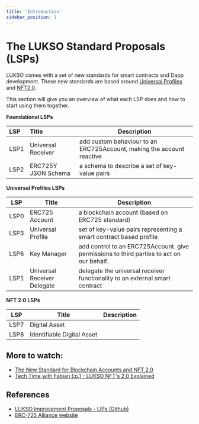 ```yaml
---
title: 'Introduction'
sidebar_position: 1
---
```


# The LUKSO Standard Proposals (LSPs)

LUKSO comes with a set of new standards for smart contracts and Dapp development. These new standards are based around [Universal Profiles](./universal-profile/introduction.md) and [NFT2.0](./nft-2.0/introduction.md).

This section will give you an overview of what each LSP does and how to start using them together.

**Foundational LSPs**

| LSP  | Title               | Description                                                           |
| :--- | :------------------ | --------------------------------------------------------------------- |
| LSP1 | Universal Receiver  | add custom behaviour to an ERC725Account, making the account reactive |
| LSP2 | ERC725Y JSON Schema | a schema to describe a set of key-value pairs                         |

**Universal Profiles LSPs**

| LSP  | Title                       | Description                                                                              |
| ---- | --------------------------- | ---------------------------------------------------------------------------------------- |
| LSP0 | ERC725 Account              | a blockchain account (based on ERC725 standard)                                          |
| LSP3 | Universal Profile           | set of key-value pairs representing a smart contract based profile                       |
| LSP6 | Key Manager                 | add control to an ERC725Account. give permissions to third parties to act on our behalf. |
| LSP1 | Universal Receiver Delegate | delegate the universal receiver functionality to an external smart contract              |

**NFT 2.0 LSPs**

| LSP  | Title                      | Description |
| ---- | -------------------------- | ----------- |
| LSP7 | Digital Asset              |             |
| LSP8 | Identifiable Digital Asset |             |

## More to watch:

- [The New Standard for Blockchain Accounts and NFT 2.0](https://www.youtube.com/watch?v=7u0WGAS1k_Q)
- [Tech Time with Fabian Ep.1 - LUKSO NFT's 2.0 Explained](https://www.youtube.com/watch?v=Nx5D9QWNIhI)

## References

- [LUKSO Improvement Proposals - LIPs (Github)](https://github.com/lukso-network/LIPs)
- [ERC-725 Alliance website](https://erc725alliance.org/)
